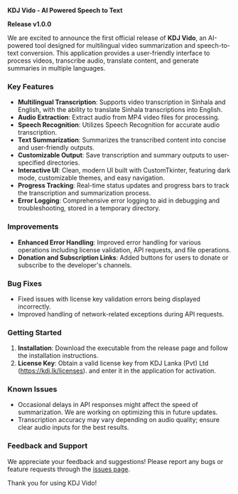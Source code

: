 **KDJ Vido - AI Powered Speech to Text**

**Release v1.0.0**

We are excited to announce the first official release of **KDJ Vido**, an AI-powered tool designed for multilingual video summarization and speech-to-text conversion. This application provides a user-friendly interface to process videos, transcribe audio, translate content, and generate summaries in multiple languages.

### Key Features

- **Multilingual Transcription**: Supports video transcription in Sinhala and English, with the ability to translate Sinhala transcriptions into English.
- **Audio Extraction**: Extract audio from MP4 video files for processing.
- **Speech Recognition**: Utilizes Speech Recognition for accurate audio transcription.
- **Text Summarization**: Summarizes the transcribed content into concise and user-friendly outputs.
- **Customizable Output**: Save transcription and summary outputs to user-specified directories.
- **Interactive UI**: Clean, modern UI built with CustomTkinter, featuring dark mode, customizable themes, and easy navigation.
- **Progress Tracking**: Real-time status updates and progress bars to track the transcription and summarization process.
- **Error Logging**: Comprehensive error logging to aid in debugging and troubleshooting, stored in a temporary directory.

### Improvements

- **Enhanced Error Handling**: Improved error handling for various operations including license validation, API requests, and file operations.
- **Donation and Subscription Links**: Added buttons for users to donate or subscribe to the developer's channels.

### Bug Fixes

- Fixed issues with license key validation errors being displayed incorrectly.
- Improved handling of network-related exceptions during API requests.

### Getting Started

1. **Installation**: Download the executable from the release page and follow the installation instructions.
3. **License Key**: Obtain a valid license key from KDJ Lanka (Pvt) Ltd (https://kdj.lk/licenses). and enter it in the application for activation.

### Known Issues

- Occasional delays in API responses might affect the speed of summarization. We are working on optimizing this in future updates.
- Transcription accuracy may vary depending on audio quality; ensure clear audio inputs for the best results.

### Feedback and Support

We appreciate your feedback and suggestions! Please report any bugs or feature requests through the [issues page](https://github.com/kdjlanka/KDJ-Vido-AI-Enhanced-Free/issues).

Thank you for using KDJ Vido!
